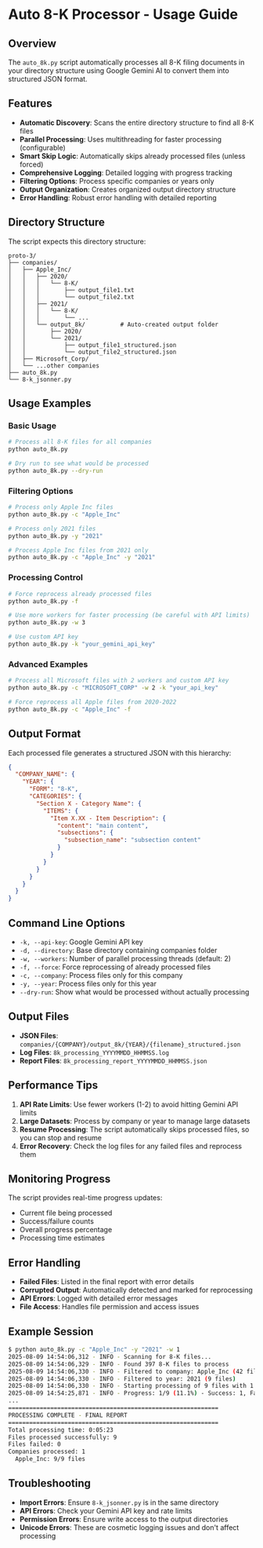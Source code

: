 # Auto 8-K Processor - Usage Guide

## Overview
The `auto_8k.py` script automatically processes all 8-K filing documents in your directory structure using Google Gemini AI to convert them into structured JSON format.

## Features
- **Automatic Discovery**: Scans the entire directory structure to find all 8-K files
- **Parallel Processing**: Uses multithreading for faster processing (configurable)
- **Smart Skip Logic**: Automatically skips already processed files (unless forced)
- **Comprehensive Logging**: Detailed logging with progress tracking
- **Filtering Options**: Process specific companies or years only
- **Output Organization**: Creates organized output directory structure
- **Error Handling**: Robust error handling with detailed reporting

## Directory Structure
The script expects this directory structure:
```
proto-3/
├── companies/
│   ├── Apple_Inc/
│   │   ├── 2020/
│   │   │   └── 8-K/
│   │   │       ├── output_file1.txt
│   │   │       └── output_file2.txt
│   │   ├── 2021/
│   │   │   └── 8-K/
│   │   │       └── ...
│   │   └── output_8k/          # Auto-created output folder
│   │       ├── 2020/
│   │       └── 2021/
│   │           ├── output_file1_structured.json
│   │           └── output_file2_structured.json
│   ├── Microsoft_Corp/
│   └── ...other companies
├── auto_8k.py
└── 8-k_jsonner.py
```

## Usage Examples

### Basic Usage
```bash
# Process all 8-K files for all companies
python auto_8k.py

# Dry run to see what would be processed
python auto_8k.py --dry-run
```

### Filtering Options
```bash
# Process only Apple Inc files
python auto_8k.py -c "Apple_Inc"

# Process only 2021 files
python auto_8k.py -y "2021"

# Process Apple Inc files from 2021 only
python auto_8k.py -c "Apple_Inc" -y "2021"
```

### Processing Control
```bash
# Force reprocess already processed files
python auto_8k.py -f

# Use more workers for faster processing (be careful with API limits)
python auto_8k.py -w 3

# Use custom API key
python auto_8k.py -k "your_gemini_api_key"
```

### Advanced Examples
```bash
# Process all Microsoft files with 2 workers and custom API key
python auto_8k.py -c "MICROSOFT_CORP" -w 2 -k "your_api_key"

# Force reprocess all Apple files from 2020-2022
python auto_8k.py -c "Apple_Inc" -f
```

## Output Format
Each processed file generates a structured JSON with this hierarchy:
```json
{
  "COMPANY_NAME": {
    "YEAR": {
      "FORM": "8-K",
      "CATEGORIES": {
        "Section X - Category Name": {
          "ITEMS": {
            "Item X.XX - Item Description": {
              "content": "main content",
              "subsections": {
                "subsection_name": "subsection content"
              }
            }
          }
        }
      }
    }
  }
}
```

## Command Line Options
- `-k, --api-key`: Google Gemini API key
- `-d, --directory`: Base directory containing companies folder
- `-w, --workers`: Number of parallel processing threads (default: 2)
- `-f, --force`: Force reprocessing of already processed files
- `-c, --company`: Process files only for this company
- `-y, --year`: Process files only for this year
- `--dry-run`: Show what would be processed without actually processing

## Output Files
- **JSON Files**: `companies/{COMPANY}/output_8k/{YEAR}/{filename}_structured.json`
- **Log Files**: `8k_processing_YYYYMMDD_HHMMSS.log`
- **Report Files**: `8k_processing_report_YYYYMMDD_HHMMSS.json`

## Performance Tips
1. **API Rate Limits**: Use fewer workers (1-2) to avoid hitting Gemini API limits
2. **Large Datasets**: Process by company or year to manage large datasets
3. **Resume Processing**: The script automatically skips processed files, so you can stop and resume
4. **Error Recovery**: Check the log files for any failed files and reprocess them

## Monitoring Progress
The script provides real-time progress updates:
- Current file being processed
- Success/failure counts
- Overall progress percentage
- Processing time estimates

## Error Handling
- **Failed Files**: Listed in the final report with error details
- **Corrupted Output**: Automatically detected and marked for reprocessing
- **API Errors**: Logged with detailed error messages
- **File Access**: Handles file permission and access issues

## Example Session
```bash
$ python auto_8k.py -c "Apple_Inc" -y "2021" -w 1
2025-08-09 14:54:06,312 - INFO - Scanning for 8-K files...
2025-08-09 14:54:06,329 - INFO - Found 397 8-K files to process
2025-08-09 14:54:06,330 - INFO - Filtered to company: Apple_Inc (42 files)
2025-08-09 14:54:06,330 - INFO - Filtered to year: 2021 (9 files)
2025-08-09 14:54:06,330 - INFO - Starting processing of 9 files with 1 workers
2025-08-09 14:54:25,871 - INFO - Progress: 1/9 (11.1%) - Success: 1, Failed: 0
...
============================================================
PROCESSING COMPLETE - FINAL REPORT
============================================================
Total processing time: 0:05:23
Files processed successfully: 9
Files failed: 0
Companies processed: 1
  Apple_Inc: 9/9 files
```

## Troubleshooting
- **Import Errors**: Ensure `8-k_jsonner.py` is in the same directory
- **API Errors**: Check your Gemini API key and rate limits
- **Permission Errors**: Ensure write access to the output directories
- **Unicode Errors**: These are cosmetic logging issues and don't affect processing
